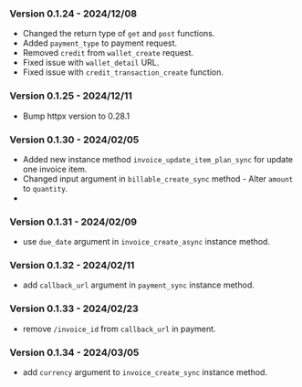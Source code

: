 ### Version 0.1.24 - 2024/12/08

- Changed the return type of `get` and `post` functions.
- Added `payment_type` to payment request.
- Removed `credit` from `wallet_create` request.
- Fixed issue with `wallet_detail` URL.
- Fixed issue with `credit_transaction_create` function.

### Version 0.1.25 - 2024/12/11

- Bump httpx version to 0.28.1

### Version 0.1.30 - 2024/02/05

- Added new instance method `invoice_update_item_plan_sync` for update one invoice item.
- Changed input argument in `billable_create_sync` method - Alter `amount` to `quantity`.
-

### Version 0.1.31 - 2024/02/09

- use `due_date` argument in `invoice_create_async` instance method.

### Version 0.1.32 - 2024/02/11

- add `callback_url` argument in `payment_sync` instance method.

### Version 0.1.33 - 2024/02/23

- remove `/invoice_id` from `callback_url` in payment.

### Version 0.1.34 - 2024/03/05

- add `currency` argument to `invoice_create_sync` instance method.